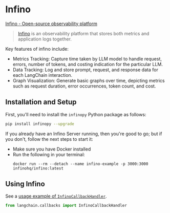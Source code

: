 # Infino

[Infino - Open-source observability platform](https://github.com/infinohq/infino)

>[Infino](https://github.com/infinohq/infino) is  an observability platform that stores both metrics and application logs together.

Key features of infino include:
- Metrics Tracking: Capture time taken by LLM model to handle request, errors, number of tokens, and costing indication for the particular LLM.
- Data Tracking: Log and store prompt, request, and response data for each LangChain interaction.
- Graph Visualization: Generate basic graphs over time, depicting metrics such as request duration, error occurrences, token count, and cost.

## Installation and Setup

First, you'll need to install the  `infinopy` Python package as follows:

```bash
pip install infinopy --upgrade
```

If you already have an Infino Server running, then you're good to go; but if
you don't, follow the next steps to start it:

- Make sure you have Docker installed
- Run the following in your terminal:
    ```
    docker run --rm --detach --name infino-example -p 3000:3000 infinohq/infino:latest
    ```

## Using Infino

See a [usage example of `InfinoCallbackHandler`](../modules/callbacks/examples/examples/infino.ipynb).

```python
from langchain.callbacks import InfinoCallbackHandler
```
